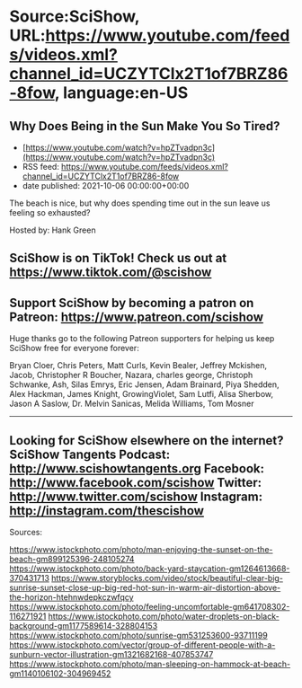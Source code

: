 # Source:SciShow, URL:https://www.youtube.com/feeds/videos.xml?channel_id=UCZYTClx2T1of7BRZ86-8fow, language:en-US

## Why Does Being in the Sun Make You So Tired?
 - [https://www.youtube.com/watch?v=hpZTvadpn3c](https://www.youtube.com/watch?v=hpZTvadpn3c)
 - RSS feed: https://www.youtube.com/feeds/videos.xml?channel_id=UCZYTClx2T1of7BRZ86-8fow
 - date published: 2021-10-06 00:00:00+00:00

The beach is nice, but why does spending time out in the sun leave us feeling so exhausted?

Hosted by: Hank Green

SciShow is on TikTok!  Check us out at https://www.tiktok.com/@scishow 
----------
Support SciShow by becoming a patron on Patreon: https://www.patreon.com/scishow
----------
Huge thanks go to the following Patreon supporters for helping us keep SciShow free for everyone forever:

Bryan Cloer, Chris Peters, Matt Curls, Kevin Bealer, Jeffrey Mckishen, Jacob, Christopher R Boucher, Nazara, charles george, Christoph Schwanke, Ash, Silas Emrys, Eric Jensen, Adam Brainard, Piya Shedden, Alex Hackman, James Knight, GrowingViolet, Sam Lutfi, Alisa Sherbow, Jason A Saslow, Dr. Melvin Sanicas, Melida Williams, Tom Mosner

----------
Looking for SciShow elsewhere on the internet?
SciShow Tangents Podcast: http://www.scishowtangents.org
Facebook: http://www.facebook.com/scishow
Twitter: http://www.twitter.com/scishow
Instagram: http://instagram.com/thescishow
----------
Sources:

https://www.istockphoto.com/photo/man-enjoying-the-sunset-on-the-beach-gm899125396-248105274
https://www.istockphoto.com/photo/back-yard-staycation-gm1264613668-370431713
https://www.storyblocks.com/video/stock/beautiful-clear-big-sunrise-sunset-close-up-big-red-hot-sun-in-warm-air-distortion-above-the-horizon-htehnwdepkczwfqcy
https://www.istockphoto.com/photo/feeling-uncomfortable-gm641708302-116271921
https://www.istockphoto.com/photo/water-droplets-on-black-background-gm1177589614-328804153
https://www.istockphoto.com/photo/sunrise-gm531253600-93711199
https://www.istockphoto.com/vector/group-of-different-people-with-a-sunburn-vector-illustration-gm1321682168-407853747
https://www.istockphoto.com/photo/man-sleeping-on-hammock-at-beach-gm1140106102-304969452

